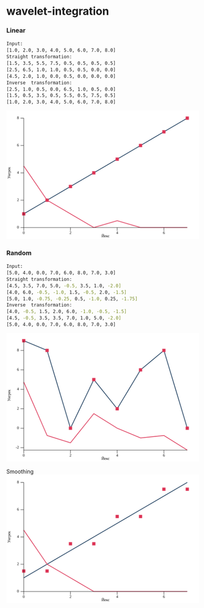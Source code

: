 # wavelet-integration

### Linear
``` bash
Input:
[1.0, 2.0, 3.0, 4.0, 5.0, 6.0, 7.0, 8.0]
Straight transformation:
[1.5, 3.5, 5.5, 7.5, 0.5, 0.5, 0.5, 0.5]
[2.5, 6.5, 1.0, 1.0, 0.5, 0.5, 0.0, 0.0]
[4.5, 2.0, 1.0, 0.0, 0.5, 0.0, 0.0, 0.0]
Inverse  transformation:
[2.5, 1.0, 0.5, 0.0, 6.5, 1.0, 0.5, 0.0]
[1.5, 0.5, 3.5, 0.5, 5.5, 0.5, 7.5, 0.5]
[1.0, 2.0, 3.0, 4.0, 5.0, 6.0, 7.0, 8.0]
```
![linear](./wave.svg)

### Random

``` bash
Input:
[5.0, 4.0, 0.0, 7.0, 6.0, 8.0, 7.0, 3.0]
Straight transformation:
[4.5, 3.5, 7.0, 5.0, -0.5, 3.5, 1.0, -2.0]
[4.0, 6.0, -0.5, -1.0, 1.5, -0.5, 2.0, -1.5]
[5.0, 1.0, -0.75, -0.25, 0.5, -1.0, 0.25, -1.75]
Inverse  transformation:
[4.0, -0.5, 1.5, 2.0, 6.0, -1.0, -0.5, -1.5]
[4.5, -0.5, 3.5, 3.5, 7.0, 1.0, 5.0, -2.0]
[5.0, 4.0, 0.0, 7.0, 6.0, 8.0, 7.0, 3.0]
```
![random](./wave2.svg)

Smoothing
![random](./wave3.svg)

